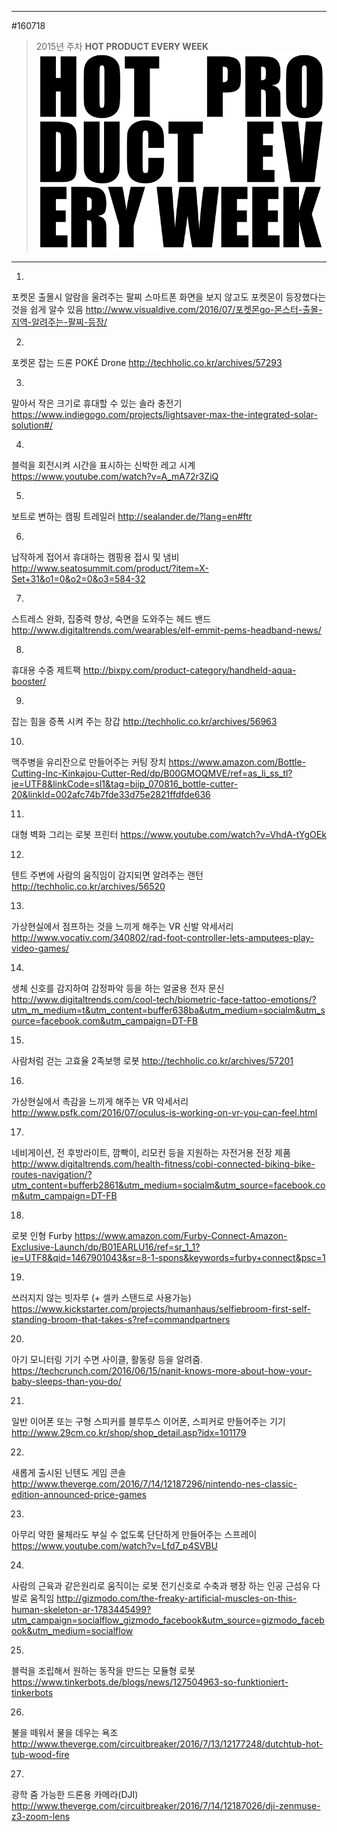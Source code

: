 
---  
#160718  
> 2015년 주차 **HOT PRODUCT EVERY WEEK**  
> ![pic](../image/MAIN.png)  

---  

1.
포켓몬 출몰시 알람을 울려주는 팔찌
스마트폰 화면을 보지 않고도 포켓몬이 등장했다는 것을 쉽게 알수 있음
http://www.visualdive.com/2016/07/포켓몬go-몬스터-출몰-지역-알려주는-팔찌-등장/

2.
포켓몬 잡는 드론 POKÉ Drone
http://techholic.co.kr/archives/57293

3.
말아서 작은 크기로 휴대할 수 있는 솔라 충전기
https://www.indiegogo.com/projects/lightsaver-max-the-integrated-solar-solution#/

4.
블럭을 회전시켜 시간을 표시하는 신박한 레고 시계
https://www.youtube.com/watch?v=A_mA72r3ZiQ

5.
보트로 변하는 캠핑 트레일러
http://sealander.de/?lang=en#ftr

6.
납작하게 접어서 휴대하는 캠핑용 접시 및 냄비
http://www.seatosummit.com/product/?item=X-Set+31&o1=0&o2=0&o3=584-32

7.
스트레스 완화, 집중력 향상, 숙면을 도와주는 헤드 밴드
http://www.digitaltrends.com/wearables/elf-emmit-pems-headband-news/

8.
휴대용 수중 제트팩
http://bixpy.com/product-category/handheld-aqua-booster/


9.
잡는 힘을 증폭 시켜 주는 장갑
http://techholic.co.kr/archives/56963

10.
맥주병을 유리잔으로 만들어주는 커팅 장치
https://www.amazon.com/Bottle-Cutting-Inc-Kinkajou-Cutter-Red/dp/B00GMOQMVE/ref=as_li_ss_tl?ie=UTF8&linkCode=sl1&tag=biip_070816_bottle-cutter-20&linkId=002afc74b7fde33d75e2821ffdfde636


11.
대형 벽화 그리는 로봇 프린터
https://www.youtube.com/watch?v=VhdA-tYgOEk

12.
텐트 주변에 사람의 움직임이 감지되면 알려주는 랜턴
http://techholic.co.kr/archives/56520


13.
가상현실에서 점프하는 것을 느끼게 해주는 VR 신발 악세서리
http://www.vocativ.com/340802/rad-foot-controller-lets-amputees-play-video-games/

14.
생체 신호를 감지하여 감정파악 등을 하는 얼굴용 전자 문신
http://www.digitaltrends.com/cool-tech/biometric-face-tattoo-emotions/?utm_m_medium=t&utm_content=buffer638ba&utm_medium=socialm&utm_source=facebook.com&utm_campaign=DT-FB

15.
사람처럼 걷는 고효율 2족보행 로봇
http://techholic.co.kr/archives/57201

16.
가상현실에서 촉감을 느끼게 해주는 VR 악세서리
http://www.psfk.com/2016/07/oculus-is-working-on-vr-you-can-feel.html


17.
네비게이션, 전 후방라이트, 깜빡이, 리모컨 등을 지원하는
자전거용 전장 제품
http://www.digitaltrends.com/health-fitness/cobi-connected-biking-bike-routes-navigation/?utm_content=bufferb2861&utm_medium=socialm&utm_source=facebook.com&utm_campaign=DT-FB

18.
로봇 인형 Furby 
https://www.amazon.com/Furby-Connect-Amazon-Exclusive-Launch/dp/B01EARLU16/ref=sr_1_1?ie=UTF8&qid=1467901043&sr=8-1-spons&keywords=furby+connect&psc=1

19.
쓰러지지 않는 빗자루 (+ 셀카 스탠드로 사용가능)
https://www.kickstarter.com/projects/humanhaus/selfiebroom-first-self-standing-broom-that-takes-s?ref=commandpartners

20.
아기 모니터링 기기
수면 사이클, 활동량 등을 알려줌.
https://techcrunch.com/2016/06/15/nanit-knows-more-about-how-your-baby-sleeps-than-you-do/

21.
일반 이어폰 또는 구형 스피커를 블루투스 이어폰, 스피커로 만들어주는 기기
http://www.29cm.co.kr/shop/shop_detail.asp?idx=101179

22.
새롭게 출시된 닌텐도 게임 콘솔
http://www.theverge.com/2016/7/14/12187296/nintendo-nes-classic-edition-announced-price-games

23.
아무리 약한 물체라도 부실 수 없도록 단단하게 만들어주는 스프레이
https://www.youtube.com/watch?v=Lfd7_p4SVBU

24.
사람의 근육과 같은원리로 움직이는 로봇
전기신호로 수축과 팽장 하는 인공 근섬유 다발로 움직임
http://gizmodo.com/the-freaky-artificial-muscles-on-this-human-skeleton-ar-1783445499?utm_campaign=socialflow_gizmodo_facebook&utm_source=gizmodo_facebook&utm_medium=socialflow

25.
블럭을 조립해서 원하는 동작을 만드는 모듈형 로봇
https://www.tinkerbots.de/blogs/news/127504963-so-funktioniert-tinkerbots


26.
불을 떼워서 물을 데우는 욕조
http://www.theverge.com/circuitbreaker/2016/7/13/12177248/dutchtub-hot-tub-wood-fire

27.
광학 줌 가능한 드론용 카메라(DJI)
http://www.theverge.com/circuitbreaker/2016/7/14/12187026/dji-zenmuse-z3-zoom-lens

